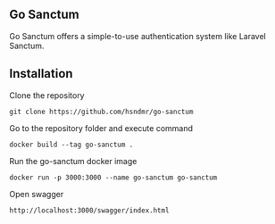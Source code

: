 ## Go Sanctum
Go Sanctum offers a simple-to-use authentication system like Laravel Sanctum.
## Installation
 Clone the repository
````
git clone https://github.com/hsndmr/go-sanctum
````
Go to the repository folder and execute command
````
docker build --tag go-sanctum .
````

Run the go-sanctum docker image
````
docker run -p 3000:3000 --name go-sanctum go-sanctum
````
Open swagger
````
http://localhost:3000/swagger/index.html
````